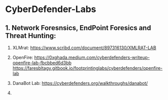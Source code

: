 # CyberDefender-Labs

## 1. Network Foresnsics, EndPoint Foresics and Threat Hunting:

1. XLMrat:
https://www.scribd.com/document/897316130/XMLRAT-LAB

2. OpenFire:
https://0xghada.medium.com/cyberdefenders-writeup-openfire-lab-fbcbbed6d3bb
https://faresbltagy.gitbook.io/footprintinglabs/cyberdefenders/openfire-lab

3. DanaBot Lab:
https://cyberdefenders.org/walkthroughs/danabot/

4. 

